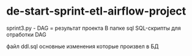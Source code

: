 # de-start-sprint-etl-airflow-project

sprint3.py - DAG = результат проекта
В папке sql SQL-скрипты для отработки DAG

файл ddl.sql основные изменения которые произвел в БД
